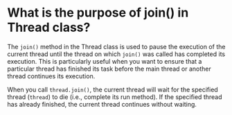 # What is the purpose of join() in Thread class?
The `join()` method in the Thread class is used to pause the execution of the current thread until the thread on which `join()` was called has completed its execution. This is particularly useful when you want to ensure that a particular thread has finished its task before the main thread or another thread continues its execution.

When you call `thread.join()`, the current thread will wait for the specified thread (`thread`) to die (i.e., complete its run method). If the specified thread has already finished, the current thread continues without waiting.
